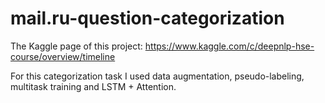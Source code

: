 # mail.ru-question-categorization

The Kaggle page of this project: https://www.kaggle.com/c/deepnlp-hse-course/overview/timeline

For this categorization task I used data augmentation, pseudo-labeling, multitask training and LSTM + Attention. 
